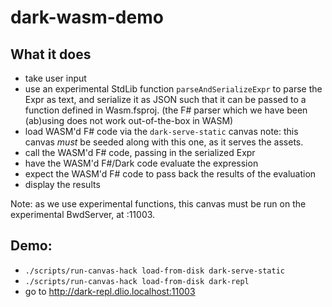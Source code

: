 # dark-wasm-demo

## What it does
- take user input
- use an experimental StdLib function `parseAndSerializeExpr` to parse the Expr as text,
  and serialize it as JSON such that it can be passed to a function defined in Wasm.fsproj.
  (the F# parser which we have been (ab)using does not work out-of-the-box in WASM)
- load WASM'd F# code via the `dark-serve-static` canvas
  note: this canvas _must_ be seeded along with this one, as it serves the assets.
- call the WASM'd F# code, passing in the serialized Expr
- have the WASM'd F#/Dark code evaluate the expression
- expect the WASM'd F# code to pass back the results of the evaluation
- display the results

Note: as we use experimental functions, this canvas must be run on the experimental BwdServer, at :11003.

## Demo:
- `./scripts/run-canvas-hack load-from-disk dark-serve-static`
- `./scripts/run-canvas-hack load-from-disk dark-repl`
- go to http://dark-repl.dlio.localhost:11003
